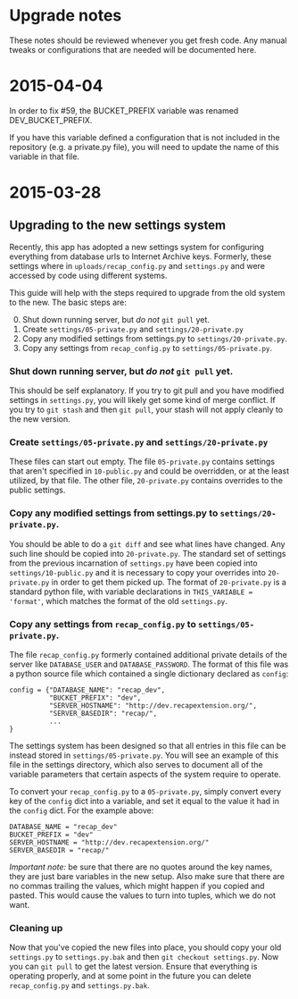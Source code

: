 # Upgrade notes

These notes should be reviewed whenever you get fresh code. Any manual tweaks
or configurations that are needed will be documented here.


# 2015-04-04

In order to fix #59, the BUCKET_PREFIX variable was renamed DEV_BUCKET_PREFIX.

If you have this variable defined a configuration that is not included in the
repository (e.g. a private.py file), you will need to update the name of this
variable in that file.


# 2015-03-28
## Upgrading to the new settings system

Recently, this app has adopted a new settings system for configuring everything
from database urls to Internet Archive keys. Formerly, these settings where in
`uploads/recap_config.py` and `settings.py` and were accessed by code using
different systems.

This guide will help with the steps required to upgrade from the old system to
the new. The basic steps are:

0. Shut down running server, but *do not* `git pull` yet.
0. Create `settings/05-private.py` and `settings/20-private.py`
0. Copy any modified settings from settings.py to `settings/20-private.py`.
0. Copy any settings from `recap_config.py` to `settings/05-private.py`.

### Shut down running server, but *do not* `git pull` yet.

This should be self explanatory. If you try to git pull and you have modified
settings in `settings.py`, you will likely get some kind of merge conflict. If
you try to `git stash` and then `git pull`, your stash will not apply cleanly to
the new version.

### Create `settings/05-private.py` and `settings/20-private.py`

These files can start out empty. The file `05-private.py` contains settings that
aren't specified in `10-public.py` and could be overridden, or at the least
utilized, by that file. The other file, `20-private.py` contains overrides to
the public settings.

### Copy any modified settings from settings.py to `settings/20-private.py`.

You should be able to do a `git diff` and see what lines have changed. Any such
line should be copied into `20-private.py`. The standard set of settings from
the previous incarnation of `settings.py` have been copied into
`settings/10-public.py` and it is necessary to copy your overrides into
`20-private.py` in order to get them picked up. The format of `20-private.py` is
a standard python file, with variable declarations in
`THIS_VARIABLE = 'format'`, which matches the format of the old `settings.py`.

### Copy any settings from `recap_config.py` to `settings/05-private.py`.

The file `recap_config.py` formerly contained additional private details of the
server like `DATABASE_USER` and `DATABASE_PASSWORD`. The format of this file was
a python source file which contained a single dictionary declared as `config`:
```
config = {"DATABASE_NAME": "recap_dev",
          "BUCKET_PREFIX": "dev",
          "SERVER_HOSTNAME": "http://dev.recapextension.org/",
          "SERVER_BASEDIR": "recap/",
          ...
}
```

The settings system has been designed so that all entries in this file can be
instead stored in `settings/05-private.py`. You will see an example of this file
in the settings directory, which also serves to document all of the variable
parameters that certain aspects of the system require to operate.

To convert your `recap_config.py` to a `05-private.py`, simply convert every key
of the `config` dict into a variable, and set it equal to the value it had
in the `config` dict. For the example above:
```
DATABASE_NAME = "recap_dev"
BUCKET_PREFIX = "dev"
SERVER_HOSTNAME = "http://dev.recapextension.org/"
SERVER_BASEDIR = "recap/"
```

*Important note:* be sure that there are no quotes around the key names, they
are just bare variables in the new setup. Also make sure that there are no
commas trailing the values, which might happen if you copied and pasted. This
would cause the values to turn into tuples, which we do not want.

### Cleaning up

Now that you've copied the new files into place, you should copy your old
`settings.py` to `settings.py.bak` and then `git checkout settings.py`. Now you
can `git pull` to get the latest version. Ensure that everything is operating
properly, and at some point in the future you can delete `recap_config.py` and
`settings.py.bak`.
